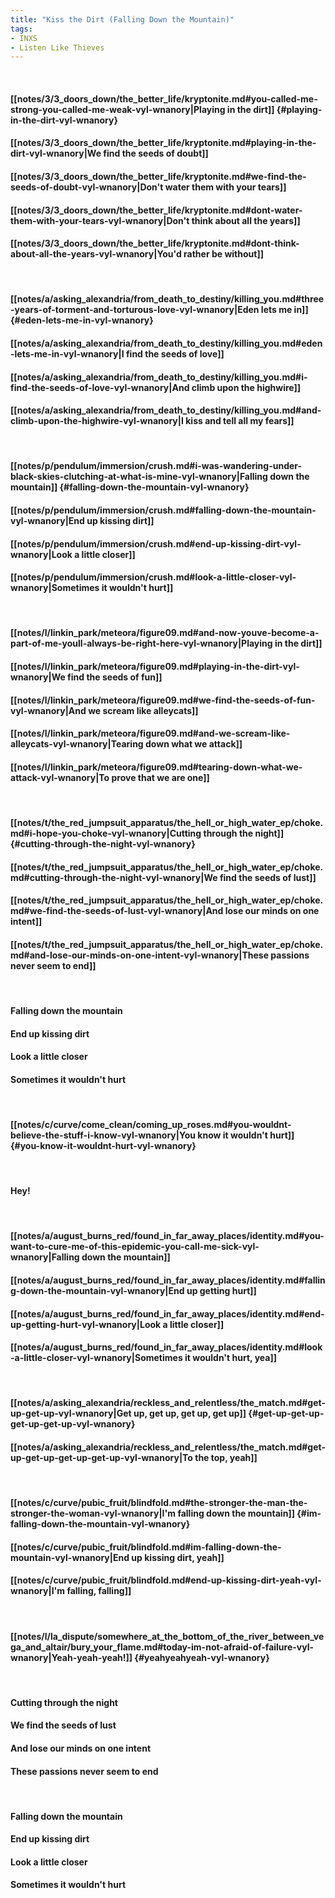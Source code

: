```yaml
---
title: "Kiss the Dirt (Falling Down the Mountain)"
tags:
- INXS
- Listen Like Thieves
---
```

&nbsp;
#### [[notes/3/3_doors_down/the_better_life/kryptonite.md#you-called-me-strong-you-called-me-weak-vyl-wnanory|Playing in the dirt]] {#playing-in-the-dirt-vyl-wnanory}
#### [[notes/3/3_doors_down/the_better_life/kryptonite.md#playing-in-the-dirt-vyl-wnanory|We find the seeds of doubt]]
#### [[notes/3/3_doors_down/the_better_life/kryptonite.md#we-find-the-seeds-of-doubt-vyl-wnanory|Don't water them with your tears]]
#### [[notes/3/3_doors_down/the_better_life/kryptonite.md#dont-water-them-with-your-tears-vyl-wnanory|Don't think about all the years]]
#### [[notes/3/3_doors_down/the_better_life/kryptonite.md#dont-think-about-all-the-years-vyl-wnanory|You'd rather be without]]
&nbsp;
#### [[notes/a/asking_alexandria/from_death_to_destiny/killing_you.md#three-years-of-torment-and-torturous-love-vyl-wnanory|Eden lets me in]] {#eden-lets-me-in-vyl-wnanory}
#### [[notes/a/asking_alexandria/from_death_to_destiny/killing_you.md#eden-lets-me-in-vyl-wnanory|I find the seeds of love]]
#### [[notes/a/asking_alexandria/from_death_to_destiny/killing_you.md#i-find-the-seeds-of-love-vyl-wnanory|And climb upon the highwire]]
#### [[notes/a/asking_alexandria/from_death_to_destiny/killing_you.md#and-climb-upon-the-highwire-vyl-wnanory|I kiss and tell all my fears]]
&nbsp;
#### [[notes/p/pendulum/immersion/crush.md#i-was-wandering-under-black-skies-clutching-at-what-is-mine-vyl-wnanory|Falling down the mountain]] {#falling-down-the-mountain-vyl-wnanory}
#### [[notes/p/pendulum/immersion/crush.md#falling-down-the-mountain-vyl-wnanory|End up kissing dirt]]
#### [[notes/p/pendulum/immersion/crush.md#end-up-kissing-dirt-vyl-wnanory|Look a little closer]]
#### [[notes/p/pendulum/immersion/crush.md#look-a-little-closer-vyl-wnanory|Sometimes it wouldn't hurt]]
&nbsp;
#### [[notes/l/linkin_park/meteora/figure09.md#and-now-youve-become-a-part-of-me-youll-always-be-right-here-vyl-wnanory|Playing in the dirt]]
#### [[notes/l/linkin_park/meteora/figure09.md#playing-in-the-dirt-vyl-wnanory|We find the seeds of fun]]
#### [[notes/l/linkin_park/meteora/figure09.md#we-find-the-seeds-of-fun-vyl-wnanory|And we scream like alleycats]]
#### [[notes/l/linkin_park/meteora/figure09.md#and-we-scream-like-alleycats-vyl-wnanory|Tearing down what we attack]]
#### [[notes/l/linkin_park/meteora/figure09.md#tearing-down-what-we-attack-vyl-wnanory|To prove that we are one]]
&nbsp;
#### [[notes/t/the_red_jumpsuit_apparatus/the_hell_or_high_water_ep/choke.md#i-hope-you-choke-vyl-wnanory|Cutting through the night]] {#cutting-through-the-night-vyl-wnanory}
#### [[notes/t/the_red_jumpsuit_apparatus/the_hell_or_high_water_ep/choke.md#cutting-through-the-night-vyl-wnanory|We find the seeds of lust]]
#### [[notes/t/the_red_jumpsuit_apparatus/the_hell_or_high_water_ep/choke.md#we-find-the-seeds-of-lust-vyl-wnanory|And lose our minds on one intent]]
#### [[notes/t/the_red_jumpsuit_apparatus/the_hell_or_high_water_ep/choke.md#and-lose-our-minds-on-one-intent-vyl-wnanory|These passions never seem to end]]
&nbsp;
#### Falling down the mountain
#### End up kissing dirt
#### Look a little closer
#### Sometimes it wouldn't hurt
&nbsp;
#### [[notes/c/curve/come_clean/coming_up_roses.md#you-wouldnt-believe-the-stuff-i-know-vyl-wnanory|You know it wouldn't hurt]] {#you-know-it-wouldnt-hurt-vyl-wnanory}
&nbsp;
#### Hey!
&nbsp;
#### [[notes/a/august_burns_red/found_in_far_away_places/identity.md#you-want-to-cure-me-of-this-epidemic-you-call-me-sick-vyl-wnanory|Falling down the mountain]]
#### [[notes/a/august_burns_red/found_in_far_away_places/identity.md#falling-down-the-mountain-vyl-wnanory|End up getting hurt]]
#### [[notes/a/august_burns_red/found_in_far_away_places/identity.md#end-up-getting-hurt-vyl-wnanory|Look a little closer]]
#### [[notes/a/august_burns_red/found_in_far_away_places/identity.md#look-a-little-closer-vyl-wnanory|Sometimes it wouldn't hurt, yea]]
&nbsp;
#### [[notes/a/asking_alexandria/reckless_and_relentless/the_match.md#get-up-get-up-vyl-wnanory|Get up, get up, get up, get up]] {#get-up-get-up-get-up-get-up-vyl-wnanory}
#### [[notes/a/asking_alexandria/reckless_and_relentless/the_match.md#get-up-get-up-get-up-get-up-vyl-wnanory|To the top, yeah]]
&nbsp;
#### [[notes/c/curve/pubic_fruit/blindfold.md#the-stronger-the-man-the-stronger-the-woman-vyl-wnanory|I'm falling down the mountain]] {#im-falling-down-the-mountain-vyl-wnanory}
#### [[notes/c/curve/pubic_fruit/blindfold.md#im-falling-down-the-mountain-vyl-wnanory|End up kissing dirt, yeah]]
#### [[notes/c/curve/pubic_fruit/blindfold.md#end-up-kissing-dirt-yeah-vyl-wnanory|I'm falling, falling]]
&nbsp;
#### [[notes/l/la_dispute/somewhere_at_the_bottom_of_the_river_between_vega_and_altair/bury_your_flame.md#today-im-not-afraid-of-failure-vyl-wnanory|Yeah-yeah-yeah!]] {#yeahyeahyeah-vyl-wnanory}
&nbsp;
#### Cutting through the night
#### We find the seeds of lust
#### And lose our minds on one intent
#### These passions never seem to end
&nbsp;
#### Falling down the mountain
#### End up kissing dirt
#### Look a little closer
#### Sometimes it wouldn't hurt
